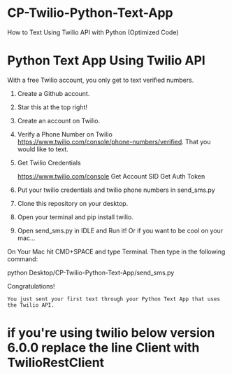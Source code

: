 # CP-Twilio-Python-Text-App
How to Text Using Twilio API with Python (Optimized Code)
# Python Text App Using Twilio API

With a free Twilio account, you only get to text verified numbers.
1. Create a Github account.
2. Star this at the top right!
3. Create an account on Twilio.
4. Verify a Phone Number on Twilio https://www.twilio.com/console/phone-numbers/verified. That you would like to text.
5. Get Twilio Credentials

    https://www.twilio.com/console
    Get Account SID
    Get Auth Token


7. Put your twilio credentials and twilio phone numbers in send_sms.py
8. Clone this repository on your desktop.
9. Open your terminal and pip install twilio.
10. Open send_sms.py in IDLE and Run it!
Or if you want to be cool on your mac...

On Your Mac hit CMD+SPACE and type Terminal. Then type in the following command:

python Desktop/CP-Twilio-Python-Text-App/send_sms.py

Congratulations!

    You just sent your first text through your Python Text App that uses the Twilio API.

# if you're using twilio below version 6.0.0 replace the line Client with TwilioRestClient

